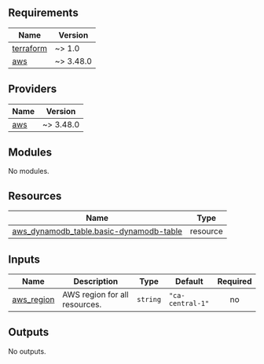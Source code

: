 <!-- BEGIN_TF_DOCS -->
## Requirements

| Name | Version |
|------|---------|
| <a name="requirement_terraform"></a> [terraform](#requirement\_terraform) | ~> 1.0 |
| <a name="requirement_aws"></a> [aws](#requirement\_aws) | ~> 3.48.0 |

## Providers

| Name | Version |
|------|---------|
| <a name="provider_aws"></a> [aws](#provider\_aws) | ~> 3.48.0 |

## Modules

No modules.

## Resources

| Name | Type |
|------|------|
| [aws_dynamodb_table.basic-dynamodb-table](https://registry.terraform.io/providers/hashicorp/aws/latest/docs/resources/dynamodb_table) | resource |

## Inputs

| Name | Description | Type | Default | Required |
|------|-------------|------|---------|:--------:|
| <a name="input_aws_region"></a> [aws\_region](#input\_aws\_region) | AWS region for all resources. | `string` | `"ca-central-1"` | no |

## Outputs

No outputs.
<!-- END_TF_DOCS -->